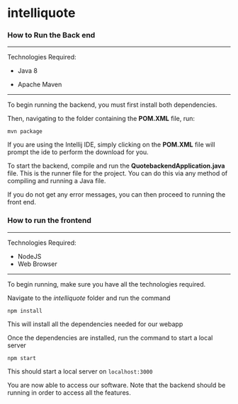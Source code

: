 # intelliquote

### How to Run the Back end

---

Technologies Required:

- Java 8

- Apache Maven

---

To begin running the backend, you must first install both dependencies.

Then, navigating to the folder containing the **POM.XML** file, run:

```
mvn package
```

If you are using the Intellij IDE, simply clicking on the **POM.XML** file will prompt the ide to perform the download for you.

To start the backend, compile and run the **QuotebackendApplication.java** file. This is the runner file for the project. You can do this via any method of compiling and running a Java file.

If you do not get any error messages, you can then proceed to running the front end.

### How to run the frontend

---

Technologies Required:

- NodeJS
- Web Browser

---

To begin running, make sure you have all the technologies required.

Navigate to the _intelliquote_ folder and run the command

```
npm install
```

This will install all the dependencies needed for our webapp

Once the dependencies are installed, run the command to start a local server

```
npm start
```

This should start a local server on `localhost:3000`

You are now able to access our software. Note that the backend should be running in order to access all the features.
